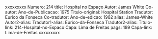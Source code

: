 xxxxxxxxx
Numero: 214
title: Hospital no Espaço
Autor: James White
Co-autor: 
Ano-de-Publicacao: 1975
Titulo-original: Hospital Station
Tradutor: Eurico da Fonseca
Co-tradutor: 
Ano-de-edicao: 1962
alias: James-White
Autor2-alias: 
Tradutor1-alias: Eurico-da-Fonseca
Tradutor2-alias: 
Titulo-link: 214-Hospital-no-Espaco
Capa: Lima de Freitas
pags: 199
Capa-link: Lima-de-Freitas
xxxxxxxxx